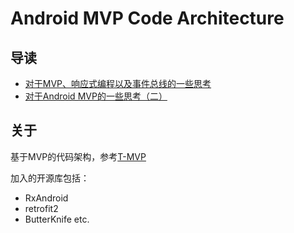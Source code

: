 # Android MVP Code Architecture

## 导读

* [对于MVP、响应式编程以及事件总线的一些思考](http://blog.csdn.net/vite_s/article/details/77197620)
* [对于Android MVP的一些思考（二）](http://blog.csdn.net/vite_s/article/details/77983956)

## 关于

基于MVP的代码架构，参考[T-MVP](https://github.com/north2014/T-MVP)

加入的开源库包括：

- RxAndroid
- retrofit2
- ButterKnife
etc.

